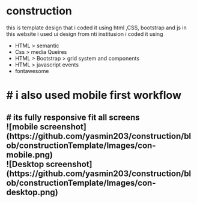 # construction
this is template design  that i coded it  using html ,CSS, bootstrap and js 
in this website i used ui design from nti institusion 
i coded it using 
<ul>
  <li>HTML > semantic </li>
    <li>Css > media Queires </li>
  <li>HTML > Bootstrap > grid system and components  </li>
  <li>HTML > javascript events  </li>
    <li>fontawesome </li>

</ul>
 <h1> # i also used mobile first workflow 
  <br>
 <h2># its fully responsive fit all screens
   <br>
![mobile screenshot](https://github.com/yasmin203/construction/blob/constructionTemplate/Images/con-mobile.png)
   <br>
![Desktop screenshot](https://github.com/yasmin203/construction/blob/constructionTemplate/Images/con-desktop.png)
